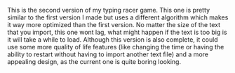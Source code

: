 This is the second version of my typing racer game. This one is pretty similar to the first version I made but uses a different algorithm which makes it way more optimized than the first version. No matter the size of the text that you import, this one wont lag, what might happen if the text is too big is it will take a while to load.
Although this version is also complete, it could use some more quality of life features (like changing the time or having the ability to restart without having to import another text file) and a more appealing design, as the current one is quite boring looking.
